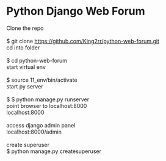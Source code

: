 # Python Django Web Forum
Clone the repo<br>
<br>
$ git clone https://github.com/King2rr/python-web-forum.git<br>
cd into folder<br>
<br>
$ cd python-web-forum<br>
start virtual env<br>
<br>
$ source 11_env/bin/activate<br>
start py server<br>
<br>
$ $ python manage.py runserver<br>
point browser to localhost:8000<br>
localhost:8000<br>
<br>
access django admin panel<br>
localhost:8000/admin<br>
<br>
create superuser<br>
$ python manage.py createsuperuser<br>
